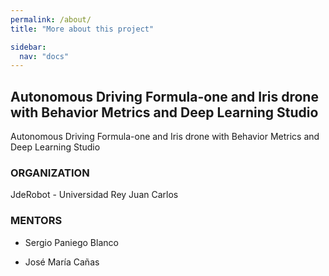 ```yaml
---
permalink: /about/
title: "More about this project"

sidebar:
  nav: "docs"
---
```


## Autonomous Driving Formula-one and Iris drone with Behavior Metrics and Deep Learning Studio

Autonomous Driving Formula-one and Iris drone with Behavior Metrics and Deep Learning Studio

### ORGANIZATION
JdeRobot - Universidad Rey Juan Carlos

### MENTORS

* Sergio Paniego Blanco

* José María Cañas

